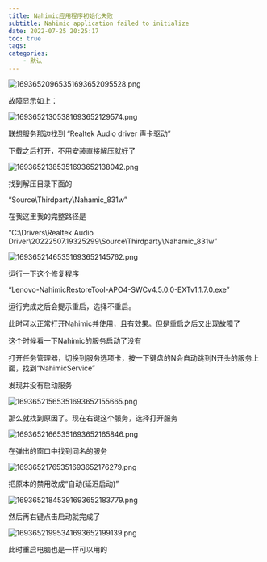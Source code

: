 ```yaml
---
title: Nahimic应用程序初始化失败
subtitle: Nahimic application failed to initialize
date: 2022-07-25 20:25:17
toc: true
tags: 
categories: 
    - 默认
---
```



![16936520965351693652095528.png](https://raw.githubusercontent.com/james-curtis/james-curtis.github.io/static/images/16936520965351693652095528.png)


故障显示如上：

![16936521305381693652129574.png](https://raw.githubusercontent.com/james-curtis/james-curtis.github.io/static/images/16936521305381693652129574.png)

联想服务那边找到 “Realtek Audio driver 声卡驱动”

下载之后打开，不用安装直接解压就好了

![16936521385351693652138042.png](https://raw.githubusercontent.com/james-curtis/james-curtis.github.io/static/images/16936521385351693652138042.png)

找到解压目录下面的

“Source\Thirdparty\Nahamic_831w”

在我这里我的完整路径是

“C:\Drivers\Realtek Audio Driver\20222507.19325299\Source\Thirdparty\Nahamic_831w”

![16936521465351693652145762.png](https://raw.githubusercontent.com/james-curtis/james-curtis.github.io/static/images/16936521465351693652145762.png)

 运行一下这个修复程序

“Lenovo-NahimicRestoreTool-APO4-SWCv4.5.0.0-EXTv1.1.7.0.exe”

运行完成之后会提示重启，选择不重启。

此时可以正常打开Nahimic并使用，且有效果。但是重启之后又出现故障了

这个时候看一下Nahimic的服务启动了没有

打开任务管理器，切换到服务选项卡，按一下键盘的N会自动跳到N开头的服务上面，找到“NahimicService”

发现并没有启动服务

![16936521565351693652155665.png](https://raw.githubusercontent.com/james-curtis/james-curtis.github.io/static/images/16936521565351693652155665.png)

 那么就找到原因了。现在右键这个服务，选择打开服务

![16936521665351693652165846.png](https://raw.githubusercontent.com/james-curtis/james-curtis.github.io/static/images/16936521665351693652165846.png)

在弹出的窗口中找到同名的服务 

![16936521765351693652176279.png](https://raw.githubusercontent.com/james-curtis/james-curtis.github.io/static/images/16936521765351693652176279.png)

 把原本的禁用改成“自动(延迟启动)”

![16936521845391693652183779.png](https://raw.githubusercontent.com/james-curtis/james-curtis.github.io/static/images/16936521845391693652183779.png)

 然后再右键点击启动就完成了

![16936521995341693652199139.png](https://raw.githubusercontent.com/james-curtis/james-curtis.github.io/static/images/16936521995341693652199139.png)

此时重启电脑也是一样可以用的 